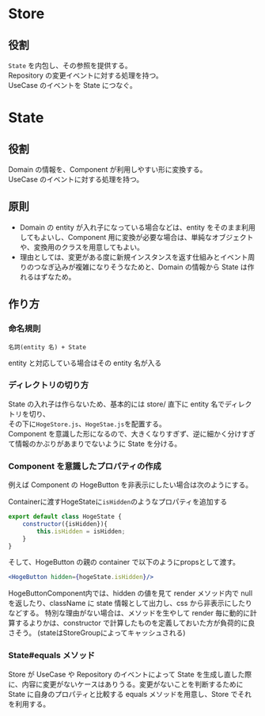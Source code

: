 # Store

## 役割
`State` を内包し、その参照を提供する。  
Repository の変更イベントに対する処理を持つ。  
UseCase のイベントを State につなぐ。

# State

## 役割
Domain の情報を、Component が利用しやすい形に変換する。  
UseCase のイベントに対する処理を持つ。

## 原則

- Domain の entity が入れ子になっている場合などは、entity をそのまま利用してもよいし、Component 用に変換が必要な場合は、単純なオブジェクトや、変換用のクラスを用意してもよい。
- 理由としては、変更がある度に新規インスタンスを返す仕組みとイベント周りのつなぎ込みが複雑になりそうなためと、Domain の情報から State は作れるはずなため。

## 作り方
### 命名規則
```
名詞(entity 名) + State
```
entity と対応している場合はその entity 名が入る

### ディレクトリの切り方
State の入れ子は作らないため、基本的には store/ 直下に entity 名でディレクトリを切り、  
その下に`HogeStore.js`、`HogeStae.js`を配置する。  
Component を意識した形になるので、大きくなりすぎず、逆に細かく分けすぎて情報のかぶりがあまりでないように State を分ける。

### Component を意識したプロパティの作成
例えば Component の HogeButton を非表示にしたい場合は次のようにする。

Containerに渡すHogeStateに`isHidden`のようなプロパティを追加する

```js
export default class HogeState {
    constructor({isHidden}){
        this.isHidden = isHidden;
    }
}
```

そして、HogeButton の親の container で以下のようにpropsとして渡す。

```jsx
<HogeButton hidden={hogeState.isHidden}/>
```

HogeButtonComponent内では、hidden の値を見て render メソッド内で null を返したり、className に state 情報として出力し、css から非表示にしたりなどする。
特別な理由がない場合は、メソッドを生やして render 毎に動的に計算するよりかは、constructor で計算したものを定義しておいた方が負荷的に良さそう。
(stateはStoreGroupによってキャッシュされる)

### State#equals メソッド
Store が UseCase や Repository のイベントによって State を生成し直した際に、内容に変更がないケースはありうる。変更がないことを判断するために State に自身のプロパティと比較する equals メソッドを用意し、Store でそれを利用する。
